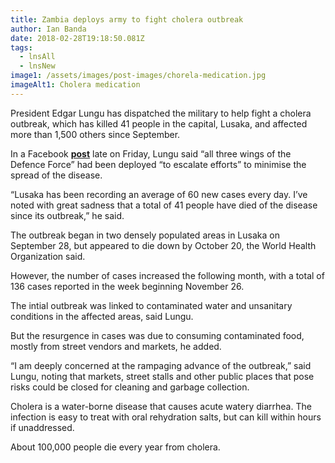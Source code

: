```yaml
---
title: Zambia deploys army to fight cholera outbreak
author: Ian Banda
date: 2018-02-28T19:18:50.081Z
tags:
  - lnsAll
  - lnsNew
image1: /assets/images/post-images/chorela-medication.jpg
imageAlt1: Cholera medication
---
```

<!--StartFragment-->

President Edgar Lungu has dispatched the military to help fight a cholera outbreak, which has killed 41 people in the capital, Lusaka, and affected more than 1,500 others since September.

In a Facebook **[post](https://www.facebook.com/EdgarChagwaLungu/posts/1676327289090156)** late on Friday, Lungu said “all three wings of the Defence Force” had been deployed “to escalate efforts” to minimise the spread of the disease.

“Lusaka has been recording an average of 60 new cases every day. I’ve noted with great sadness that a total of 41 people have died of the disease since its outbreak,” he said.

The outbreak began in two densely populated areas in Lusaka on September 28, but appeared to die down by October 20, the World Health Organization said.

However, the number of cases increased the following month, with a total of 136 cases reported in the week beginning November 26.

The intial outbreak was linked to contaminated water and unsanitary conditions in the affected areas, said Lungu.

But the resurgence in cases was due to consuming contaminated food, mostly from street vendors and markets, he added.

“I am deeply concerned at the rampaging advance of the outbreak,” said Lungu, noting that markets, street stalls and other public places that pose risks could be closed for cleaning and garbage collection.

Cholera is a water-borne disease that causes acute watery diarrhea. The infection is easy to treat with oral rehydration salts, but can kill within hours if unaddressed.

About 100,000 people die every year from cholera.

<!--EndFragment-->